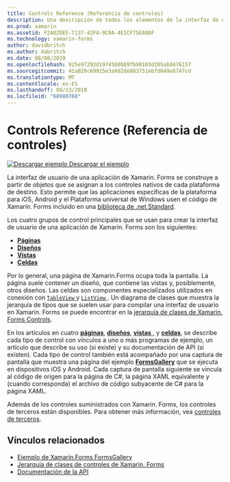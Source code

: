 ```yaml
---
title: Controls Reference (Referencia de controles)
description: Una descripción de todos los elementos de la interfaz de usuario que se usan para crear una aplicación de Xamarin. Forms. En este artículo se enumera los grupos de control que conforman la interfaz de usuario de una aplicación de Xamarin.Forms.
ms.prod: xamarin
ms.assetid: F2A02DEE-7137-42F4-9C0A-4E1CF75EA08F
ms.technology: xamarin-forms
author: davidbritch
ms.author: dabritch
ms.date: 08/08/2019
ms.openlocfilehash: 925e97292d19745b0b89fb98103d205ab8476157
ms.sourcegitcommit: 41a029c69925e3a9d2de883751ebfd649e8747cd
ms.translationtype: MT
ms.contentlocale: es-ES
ms.lasthandoff: 08/13/2019
ms.locfileid: "68980760"
---
```

# <a name="controls-reference"></a>Controls Reference (Referencia de controles)

[![Descargar ejemplo](~/media/shared/download.png) Descargar el ejemplo](https://docs.microsoft.com/en-us/samples/xamarin/xamarin-forms-samples/formsgallery/)

La interfaz de usuario de una aplicación de Xamarin. Forms se construye a partir de objetos que se asignan a los controles nativos de cada plataforma de destino. Esto permite que las aplicaciones específicas de la plataforma para iOS, Android y el Plataforma universal de Windows usen el código de Xamarin. Forms incluido en una [biblioteca de .net Standard](~/cross-platform/app-fundamentals/net-standard.md).

Los cuatro grupos de control principales que se usan para crear la interfaz de usuario de una aplicación de Xamarin. Forms son los siguientes:

- [**Páginas**](pages.md)
- [**Diseños**](layouts.md)
- [**Vistas**](views.md)
- [**Celdas**](cells.md)

Por lo general, una página de Xamarin.Forms ocupa toda la pantalla. La página suele contener un diseño, que contiene las vistas y, posiblemente, otros diseños. Las celdas son componentes especializados utilizados en conexión con [ `TableView` ](views.md#tableView) y [ `ListView` ](views.md#listView). Un diagrama de clases que muestra la jerarquía de tipos que se suelen usar para compilar una interfaz de usuario en Xamarin. Forms se puede encontrar en la [jerarquía de clases de Xamarin. Forms Controls](~/xamarin-forms/internals/class-hierarchy.md).

En los artículos en cuatro [ **páginas**](pages.md), [ **diseños**](layouts.md), [ **vistas** ](views.md), y [ **celdas**](cells.md), se describe cada tipo de control con vínculos a uno o más programas de ejemplo, un artículo que describe su uso (si existe) y su documentación de API (si existen). Cada tipo de control también está acompañado por una captura de pantalla que muestra una página del ejemplo [**FormsGallery**](https://docs.microsoft.com/samples/xamarin/xamarin-forms-samples/formsgallery) que se ejecuta en dispositivos iOS y Android. Cada captura de pantalla siguiente se vincula al código de origen para la página de C#, la página XAML equivalente y (cuando corresponda) el archivo de código subyacente de C# para la página XAML.

Además de los controles suministrados con Xamarin. Forms, los controles de terceros están disponibles. Para obtener más información, vea [controles de terceros](thirdparty.md).

## <a name="related-links"></a>Vínculos relacionados

- [Ejemplo de Xamarin.Forms FormsGallery](https://docs.microsoft.com/samples/xamarin/xamarin-forms-samples/formsgallery)
- [Jerarquía de clases de controles de Xamarin. Forms](~/xamarin-forms/internals/class-hierarchy.md)
- [Documentación de la API](https://docs.microsoft.com/dotnet/api/xamarin.forms?view=xamarin-forms)
